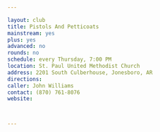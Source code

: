 ```yaml
---

layout: club
title: Pistols And Petticoats
mainstream: yes
plus: yes
advanced: no
rounds: no
schedule: every Thursday, 7:00 PM
location: St. Paul United Methodist Church
address: 2201 South Culberhouse, Jonesboro, AR
directions: 
caller: John Williams
contact: (870) 761-8076
website: 



---
```


